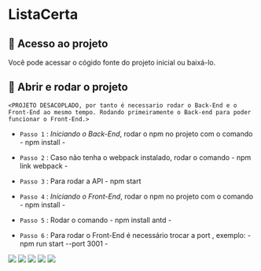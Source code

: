# ListaCerta 

## 📁 Acesso ao projeto

<p> Você pode acessar o cógido fonte do projeto inicial ou baixá-lo. </p>

## 🚀 Abrir e rodar o projeto
  
```
<PROJETO DESACOPLADO, por tanto é necessario rodar o Back-End e o Front-End ao mesmo tempo. Rodando primeiramente o Back-end para poder funcionar o Front-End.>
```

- `Passo 1` : *Iniciando o Back-End*, rodar o npm no projeto com o comando - npm install -
  
- `Passo 2` : Caso não tenha o webpack instalado, rodar o comando - npm link webpack -
  
- `Passo 3` : Para rodar a API - npm start 

- `Passo 4` : *Iniciando o Front-End*, rodar o npm no projeto com o comando - npm install -

- `Passo 5` : Rodar o comando - npm install antd -  

- `Passo 6` : Para rodar o Front-End é necessário trocar a port , exemplo:  - npm run start --port 3001 - 

<img src="https://img.shields.io/badge/Node.js-43853D?style=for-the-badge&logo=node.js&logoColor=white" /> <img src="https://img.shields.io/badge/JavaScript-323330?style=for-the-badge&logo=javascript&logoColor=F7DF1E" /> <img src="https://img.shields.io/badge/TypeScript-007ACC?style=for-the-badge&logo=typescript&logoColor=white" /> <img src="https://img.shields.io/badge/React-20232A?style=for-the-badge&logo=react&logoColor=61DAFB" /> <img src="https://img.shields.io/badge/Heroku-430098?style=for-the-badge&logo=heroku&logoColor=white" />




